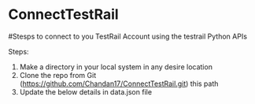 # ConnectTestRail

#Stesps to connect to you TestRail Account using the testrail Python APIs

Steps:
1. Make a directory in your local system in any desire location
2. Clone the repo from Git (https://github.com/Chandan17/ConnectTestRail.git) this path
3. Update the below details in data.json file